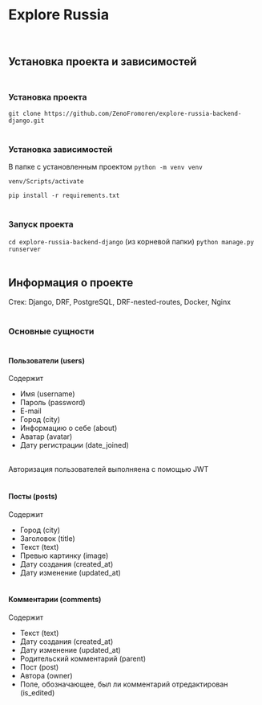 # Explore Russia <br /><br />

## Установка проекта и зависимостей <br /><br />

### Установка проекта
```git clone https://github.com/ZenoFromoren/explore-russia-backend-django.git``` <br /><br />

### Установка зависимостей
В папке с установленным проектом
```python -m venv venv```

```venv/Scripts/activate```

```pip install -r requirements.txt``` <br /><br />

### Запуск проекта
```cd explore-russia-backend-django``` (из корневой папки)
```python manage.py runserver``` <br /><br />

## Информация о проекте
Стек: Django, DRF, PostgreSQL, DRF-nested-routes, Docker, Nginx <br /><br />

### Основные сущности <br /><br />

#### Пользователи (users)
Содержит
- Имя (username)
- Пароль (password)
- E-mail
- Город (city)
- Информацию о себе (about)
- Аватар (avatar)
- Дату регистрации (date_joined) <br /><br />

Авторизация пользователей выполняена с помощью JWT <br /><br />

#### Посты (posts)
Содержит
- Город (city)
- Заголовок (title)
- Текст (text)
- Превью картинку (image)
- Дату создания (created_at)
- Дату изменение (updated_at) <br /><br />

#### Комментарии (comments)
Содержит
- Текст (text)
- Дату создания (created_at)
- Дату изменение (updated_at)
- Родительский комментарий (parent)
- Пост (post)
- Автора (owner)
- Поле, обозначающее, был ли комментарий отредактирован (is_edited) <br /><br />
